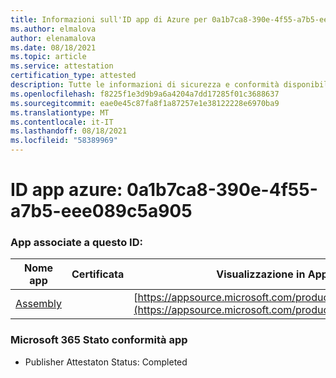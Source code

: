 ```yaml
---
title: Informazioni sull'ID app di Azure per 0a1b7ca8-390e-4f55-a7b5-eee089c5a905
ms.author: elmalova
author: elenamalova
ms.date: 08/18/2021
ms.topic: article
ms.service: attestation
certification_type: attested
description: Tutte le informazioni di sicurezza e conformità disponibili per 0a1b7ca8-390e-4f55-a7b5-eee089c5a905.
ms.openlocfilehash: f8225f1e3d9b9a6a4204a7dd17285f01c3688637
ms.sourcegitcommit: eae0e45c87fa8f1a87257e1e38122228e6970ba9
ms.translationtype: MT
ms.contentlocale: it-IT
ms.lasthandoff: 08/18/2021
ms.locfileid: "58389969"
---
```

# <a name="azure-app-id-0a1b7ca8-390e-4f55-a7b5-eee089c5a905"></a>ID app azure: 0a1b7ca8-390e-4f55-a7b5-eee089c5a905


### <a name="apps-associated-with-this-id"></a>App associate a questo ID:
| **Nome app** | **Certificata** | **Visualizzazione in AppSource** |
|--------------|---------------|-----------------------|
| [Assembly](https://docs.microsoft.com/microsoft-365-app-certification/forward/WA200002271) |  | [https://appsource.microsoft.com/product/office/WA200002271](https://appsource.microsoft.com/product/office/WA200002271) |

### <a name="microsoft-365-app-compliance-status"></a>Microsoft 365 Stato conformità app
- Publisher Attestaton Status: Completed
